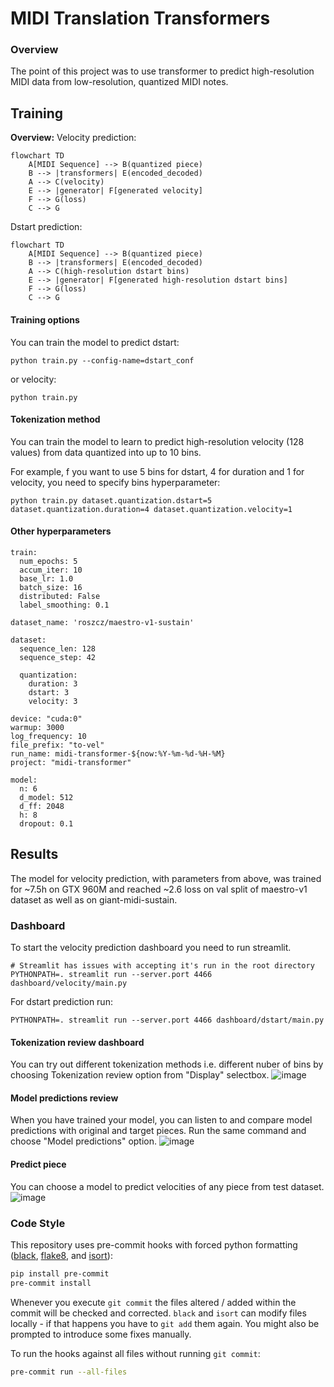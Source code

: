 # MIDI Translation Transformers

### Overview
The point of this project was to use transformer to predict high-resolution MIDI data from low-resolution,
quantized MIDI notes.

## Training

**Overview:**
Velocity prediction:

```mermaid
flowchart TD
    A[MIDI Sequence] --> B(quantized piece)
    B --> |transformers| E(encoded_decoded)
    A --> C(velocity)
    E --> |generator| F[generated velocity]
    F --> G(loss)
    C --> G
```
Dstart prediction:
```mermaid
flowchart TD
    A[MIDI Sequence] --> B(quantized piece)
    B --> |transformers| E(encoded_decoded)
    A --> C(high-resolution dstart bins)
    E --> |generator| F[generated high-resolution dstart bins]
    F --> G(loss)
    C --> G
```

#### Training options

You can train the model to predict dstart:
```shell
python train.py --config-name=dstart_conf

```
or velocity:
```shell
python train.py
```

#### Tokenization method

You can train the model to learn to predict high-resolution velocity (128 values)
from data quantized into up to 10 bins.


For example, f you want to use 5 bins for dstart, 4 for duration and 1 for velocity, you need to specify bins hyperparameter:
```shell
python train.py dataset.quantization.dstart=5 dataset.quantization.duration=4 dataset.quantization.velocity=1
```

#### Other hyperparameters
```
train:
  num_epochs: 5
  accum_iter: 10
  base_lr: 1.0
  batch_size: 16
  distributed: False
  label_smoothing: 0.1

dataset_name: 'roszcz/maestro-v1-sustain'

dataset:
  sequence_len: 128
  sequence_step: 42

  quantization:
    duration: 3
    dstart: 3
    velocity: 3

device: "cuda:0"
warmup: 3000
log_frequency: 10
file_prefix: "to-vel"
run_name: midi-transformer-${now:%Y-%m-%d-%H-%M}
project: "midi-transformer"

model:
  n: 6
  d_model: 512
  d_ff: 2048
  h: 8
  dropout: 0.1
```

## Results

The model for velocity prediction, with parameters from above, was trained for ~7.5h on
GTX 960M and reached ~2.6 loss on val split of
maestro-v1 dataset as well as on giant-midi-sustain.

### Dashboard

To start the velocity prediction dashboard you need to run streamlit.

```shell
# Streamlit has issues with accepting it's run in the root directory
PYTHONPATH=. streamlit run --server.port 4466 dashboard/velocity/main.py
```
For dstart prediction run:
```shell
PYTHONPATH=. streamlit run --server.port 4466 dashboard/dstart/main.py
```

#### Tokenization review dashboard

You can try out different tokenization methods i.e. different nuber of bins by
choosing Tokenization review option from "Display" selectbox.
![image](https://github.com/Nospoko/midi-translation/assets/74838859/12c70bdb-fbfb-4fc7-8dcc-411c0c161055)

#### Model predictions review

When you have trained your model, you can listen to and compare model predictions with original and target pieces.
Run the same command and choose "Model predictions" option.
![image](https://github.com/Nospoko/midi-translation/assets/74838859/65422b01-b91c-40b4-a592-70e7e6c8986f)

#### Predict piece

You can choose a model to predict velocities of any piece from test dataset.
![image](https://github.com/Nospoko/midi-translation/assets/74838859/d8a1f536-26d1-4eb1-9393-2f0353e76cd9)


### Code Style

This repository uses pre-commit hooks with forced python formatting ([black](https://github.com/psf/black),
[flake8](https://flake8.pycqa.org/en/latest/), and [isort](https://pycqa.github.io/isort/)):

```sh
pip install pre-commit
pre-commit install
```

Whenever you execute `git commit` the files altered / added within the commit will be checked and corrected.
`black` and `isort` can modify files locally - if that happens you have to `git add` them again.
You might also be prompted to introduce some fixes manually.

To run the hooks against all files without running `git commit`:

```sh
pre-commit run --all-files
```
